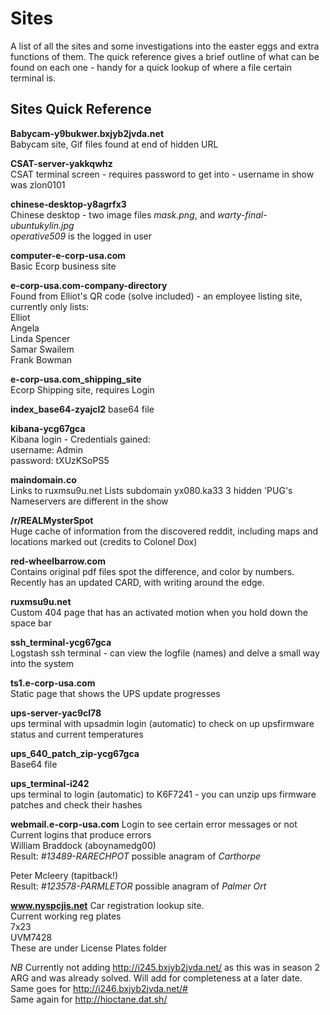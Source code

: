 Sites
==

A list of all the sites and some investigations into the easter eggs and extra functions of them.
The quick reference gives a brief outline of what can be found on each one - handy for a quick lookup of where a file certain terminal is. 


Sites Quick Reference
--
**Babycam-y9bukwer.bxjyb2jvda.net**  
Babycam site, Gif files found at end of hidden URL

**CSAT-server-yakkqwhz**  
CSAT terminal screen - requires password to get into - username in show was zlon0101

**chinese-desktop-y8agrfx3**  
Chinese desktop - two image files *mask.png*, and *warty-final-ubuntukylin.jpg*  
*operative509* is the logged in user

**computer-e-corp-usa.com**  
Basic Ecorp business site

**e-corp-usa.com-company-directory**  
Found from Elliot's QR code (solve included) - an employee listing site, currently only lists:  
Elliot  
Angela  
Linda Spencer  
Samar Swailem  
Frank Bowman  

**e-corp-usa.com_shipping_site**  
Ecorp Shipping site, requires Login

**index_base64-zyajcl2**
base64 file

**kibana-ycg67gca**  
Kibana login - Credentials gained:  
username: Admin  
password: tXUzKSoPS5  

**maindomain.co**  
Links to ruxmsu9u.net 
Lists subdomain yx080.ka33
3 hidden 'PUG's
Nameservers are different in the show 

**/r/REALMysterSpot**  
Huge cache of information from the discovered reddit, including maps and locations marked out (credits to Colonel Dox)

**red-wheelbarrow.com**  
Contains original pdf files spot the difference, and color by numbers. 
Recently has an updated CARD, with writing around the edge. 

**ruxmsu9u.net**  
Custom 404 page that has an activated motion when you hold down the space bar

**ssh_terminal-ycg67gca**  
Logstash ssh terminal - can view the logfile (names) and delve a small way into the system

**ts1.e-corp-usa.com**  
Static page that shows the UPS update progresses

**ups-server-yac9cl78**  
ups terminal with upsadmin login (automatic) to check on up upsfirmware status and current temperatures

**ups_640_patch_zip-ycg67gca**  
Base64 file

**ups_terminal-i242**  
ups terminal to login (automatic) to K6F7241 - you can unzip ups firmware patches and check their hashes

**webmail.e-corp-usa.com**
Login to see certain error messages or not  
Current logins that produce errors  
William Braddock (aboynamedg00)  
Result: *#13489-RARECHPOT* possible anagram of *Carthorpe*  

Peter Mcleery (tapitback!)  
Result: *#123578-PARMLETOR* possible anagram of *Palmer Ort*

**www.nyspcjis.net**
Car registration lookup site.  
Current working reg plates  
7x23  
UVM7428  
These are under License Plates folder  



*NB*
Currently not adding http://i245.bxjyb2jvda.net/ as this was in season 2 ARG and was already solved. Will add for completeness at a later date.  
Same goes for http://i246.bxjyb2jvda.net/#  
Same again for http://hioctane.dat.sh/





